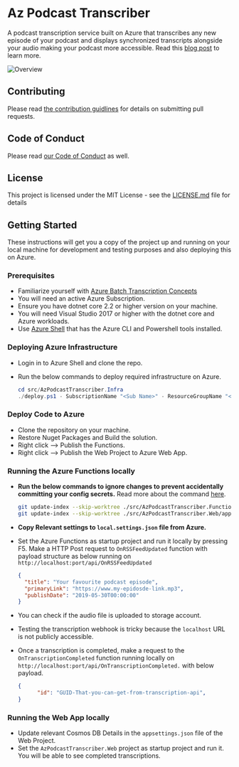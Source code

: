 # Az Podcast Transcriber

A podcast transcription service built on Azure that transcribes any new episode of your podcast and displays synchronized transcripts alongside your audio making your podcast more accessible. Read this [blog post](https://www.gurucharan.in/azure/accessibility-ai-and-abstractions-how-i-built-a-podcast-transcription-service-on-azure-in-a-week/) to learn more.

![Overview](https://www.gurucharan.in/assets/images/hanselminutes-clone/v1.jpg)

## Contributing

Please read [the contribution guidlines](./CONTRIBUTING.md) for details on submitting pull requests.

## Code of Conduct

Please read [our Code of Conduct](./CODE_OF_CONDUCT.md) as well.

## License

This project is licensed under the MIT License - see the [LICENSE.md](./LICENSE.md) file for details

## Getting Started

These instructions will get you a copy of the project up and running on your local machine for development and testing purposes and also deploying this on Azure.

### Prerequisites

- Familiarize yourself with [Azure Batch Transcription Concepts](https://docs.microsoft.com/en-us/azure/cognitive-services/speech-service/batch-transcription)
- You will need an active Azure Subscription.
- Ensure you have dotnet core 2.2 or higher version on your machine.
- You will need Visual Studio 2017 or higher with the dotnet core and Azure workloads.
- Use [Azure Shell](https://shell.azure.com/) that has the Azure CLI and Powershell tools installed.

### Deploying Azure Infrastructure

- Login in to Azure Shell and clone the repo.
- Run the below commands to deploy required infrastructure on Azure.
  
  ```powershell
  cd src/AzPodcastTranscriber.Infra
  ./deploy.ps1 - SubscriptionName "<Sub Name>" - ResourceGroupName "<RG Name>"
  ```

### Deploy Code to Azure

- Clone the repository on your machine.
- Restore Nuget Packages and Build the solution.
- Right click --> Publish the Functions.
- Right click --> Publish the Web Project to Azure Web App.

### Running the Azure Functions locally

- **Run the below commands to ignore changes to prevent accidentally committing your config secrets.** Read more about the command [here](https://stackoverflow.com/questions/13630849/git-difference-between-assume-unchanged-and-skip-worktree#).
  
  ``` bash
  git update-index --skip-worktree ./src/AzPodcastTranscriber.Functions/local.settings.json
  git update-index --skip-worktree ./src/AzPodcastTranscriber.Web/appsettings.json
  ```

- **Copy Relevant settings to `local.settings.json` file from Azure.**
- Set the Azure Functions as startup project and run it locally by pressing F5. Make a HTTP Post request to `OnRSSFeedUpdated` function with payload structure as below running on `http://localhost:port/api/OnRSSFeedUpdated`

  ``` json
  {
    "title": "Your favourite podcast episode",
    "primaryLink": "https://www.my-epidosde-link.mp3",
    "publishDate": "2019-05-30T00:00:00"
  }
  ```

- You can check if the audio file is uploaded to storage account.
- Testing the transcription webhook is tricky because the `localhost` URL is not publicly accessible.
- Once a transcription is completed, make a request to the `OnTranscriptionCompleted` function running locally on `http://localhost:port/api/OnTranscriptionCompleted.` with below payload.

  ``` json
  {
        "id": "GUID-That-you-can-get-from-transcription-api",
  }
  ```

### Running the Web App locally

- Update relevant Cosmos DB Details in the `appsettings.json` file of the Web Project.
- Set the `AzPodcastTranscriber.Web` project as startup project and run it. You will be able to see completed transcriptions.
